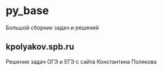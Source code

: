 # py_base
Большой сборник задач и решений

## kpolyakov.spb.ru
Решение задач ОГЭ и ЕГЭ с сайта Константина Полякова
